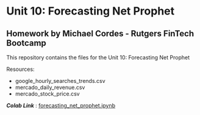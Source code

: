 # Unit 10: Forecasting Net Prophet 
## Homework by Michael Cordes - Rutgers FinTech Bootcamp


This repository contains the files for the Unit 10: Forecasting Net Prophet 

Resources:

 - google_hourly_searches_trends.csv
 - mercado_daily_revenue.csv
 - mercado_stock_price.csv

***Colab Link*** : [forecasting_net_prophet.ipynb](https://colab.research.google.com/drive/1k3IVrRuOXjqSKM5akduW_jOhNAh4pgi8?usp=sharing)
